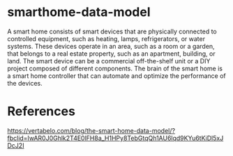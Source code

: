 # smarthome-data-model
A smart home consists of smart devices that are physically connected to controlled equipment, such as heating, lamps, refrigerators, or water systems. These devices operate in an area, such as a room or a garden, that belongs to a real estate property, such as an apartment, building, or land. The smart device can be a commercial off-the-shelf unit or a DIY project composed of different components. The brain of the smart home is a smart home controller that can automate and optimize the performance of the devices.

# References
https://vertabelo.com/blog/the-smart-home-data-model/?fbclid=IwAR0J0Ghlk2T4E0lFH8a_H1HPy8TebGtqQh1AU6lqd9KYu6tKiDl5xJDcJ2I
